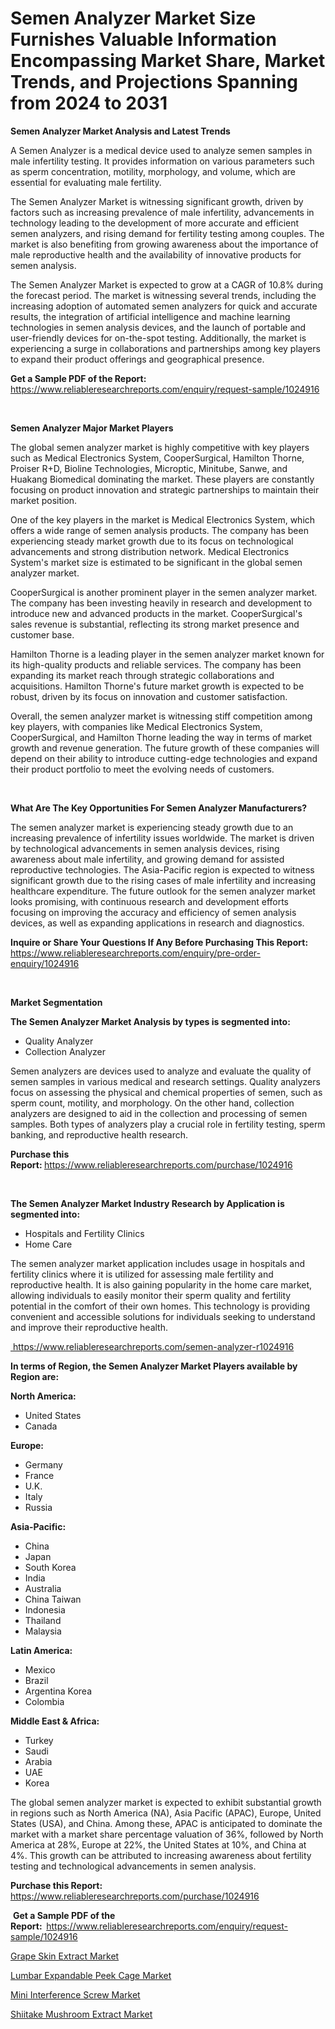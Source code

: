<p><h1>Semen Analyzer Market Size Furnishes Valuable Information Encompassing Market Share, Market Trends, and Projections Spanning from 2024 to 2031</h1></p><p><strong>Semen Analyzer Market Analysis and Latest Trends</strong></p>
<p><p>A Semen Analyzer is a medical device used to analyze semen samples in male infertility testing. It provides information on various parameters such as sperm concentration, motility, morphology, and volume, which are essential for evaluating male fertility.</p><p>The Semen Analyzer Market is witnessing significant growth, driven by factors such as increasing prevalence of male infertility, advancements in technology leading to the development of more accurate and efficient semen analyzers, and rising demand for fertility testing among couples. The market is also benefiting from growing awareness about the importance of male reproductive health and the availability of innovative products for semen analysis.</p><p>The Semen Analyzer Market is expected to grow at a CAGR of 10.8% during the forecast period. The market is witnessing several trends, including the increasing adoption of automated semen analyzers for quick and accurate results, the integration of artificial intelligence and machine learning technologies in semen analysis devices, and the launch of portable and user-friendly devices for on-the-spot testing. Additionally, the market is experiencing a surge in collaborations and partnerships among key players to expand their product offerings and geographical presence.</p></p>
<p><strong>Get a Sample PDF of the Report:&nbsp;</strong> <a href="https://www.reliableresearchreports.com/enquiry/request-sample/1024916">https://www.reliableresearchreports.com/enquiry/request-sample/1024916</a></p>
<p>&nbsp;</p>
<p><strong>Semen Analyzer Major Market Players</strong></p>
<p><p>The global semen analyzer market is highly competitive with key players such as Medical Electronics System, CooperSurgical, Hamilton Thorne, Proiser R+D, Bioline Technologies, Microptic, Minitube, Sanwe, and Huakang Biomedical dominating the market. These players are constantly focusing on product innovation and strategic partnerships to maintain their market position.</p><p>One of the key players in the market is Medical Electronics System, which offers a wide range of semen analysis products. The company has been experiencing steady market growth due to its focus on technological advancements and strong distribution network. Medical Electronics System's market size is estimated to be significant in the global semen analyzer market.</p><p>CooperSurgical is another prominent player in the semen analyzer market. The company has been investing heavily in research and development to introduce new and advanced products in the market. CooperSurgical's sales revenue is substantial, reflecting its strong market presence and customer base.</p><p>Hamilton Thorne is a leading player in the semen analyzer market known for its high-quality products and reliable services. The company has been expanding its market reach through strategic collaborations and acquisitions. Hamilton Thorne's future market growth is expected to be robust, driven by its focus on innovation and customer satisfaction.</p><p>Overall, the semen analyzer market is witnessing stiff competition among key players, with companies like Medical Electronics System, CooperSurgical, and Hamilton Thorne leading the way in terms of market growth and revenue generation. The future growth of these companies will depend on their ability to introduce cutting-edge technologies and expand their product portfolio to meet the evolving needs of customers.</p></p>
<p>&nbsp;</p>
<p><strong>What Are The Key Opportunities For Semen Analyzer Manufacturers?</strong></p>
<p><p>The semen analyzer market is experiencing steady growth due to an increasing prevalence of infertility issues worldwide. The market is driven by technological advancements in semen analysis devices, rising awareness about male infertility, and growing demand for assisted reproductive technologies. The Asia-Pacific region is expected to witness significant growth due to the rising cases of male infertility and increasing healthcare expenditure. The future outlook for the semen analyzer market looks promising, with continuous research and development efforts focusing on improving the accuracy and efficiency of semen analysis devices, as well as expanding applications in research and diagnostics.</p></p>
<p><strong>Inquire or Share Your Questions If Any Before Purchasing This Report:</strong> <a href="https://www.reliableresearchreports.com/enquiry/pre-order-enquiry/1024916">https://www.reliableresearchreports.com/enquiry/pre-order-enquiry/1024916</a></p>
<p>&nbsp;</p>
<p><strong>Market Segmentation</strong></p>
<p><strong>The Semen Analyzer Market Analysis by types is segmented into:</strong></p>
<p><ul><li>Quality Analyzer</li><li>Collection Analyzer</li></ul></p>
<p><p>Semen analyzers are devices used to analyze and evaluate the quality of semen samples in various medical and research settings. Quality analyzers focus on assessing the physical and chemical properties of semen, such as sperm count, motility, and morphology. On the other hand, collection analyzers are designed to aid in the collection and processing of semen samples. Both types of analyzers play a crucial role in fertility testing, sperm banking, and reproductive health research.</p></p>
<p><strong>Purchase this Report:&nbsp;</strong><a href="https://www.reliableresearchreports.com/purchase/1024916">https://www.reliableresearchreports.com/purchase/1024916</a></p>
<p>&nbsp;</p>
<p><strong>The Semen Analyzer Market Industry Research by Application is segmented into:</strong></p>
<p><ul><li>Hospitals and Fertility Clinics</li><li>Home Care</li></ul></p>
<p><p>The semen analyzer market application includes usage in hospitals and fertility clinics where it is utilized for assessing male fertility and reproductive health. It is also gaining popularity in the home care market, allowing individuals to easily monitor their sperm quality and fertility potential in the comfort of their own homes. This technology is providing convenient and accessible solutions for individuals seeking to understand and improve their reproductive health.</p></p>
<p><a href="https://www.reliableresearchreports.com/semen-analyzer-r1024916">&nbsp;https://www.reliableresearchreports.com/semen-analyzer-r1024916</a></p>
<p><strong>In terms of Region, the Semen Analyzer Market Players available by Region are:</strong></p>
<p>
    <p> <strong> North America: </strong>
        <ul>
            <li>United States</li>
            <li>Canada</li>
        </ul>
        </p> 
    <p> <strong> Europe: </strong>
        <ul>
            <li>Germany</li>
            <li>France</li>
            <li>U.K.</li>
            <li>Italy</li>
            <li>Russia</li>
        </ul>
        </p> 
    <p> <strong> Asia-Pacific: </strong>
        <ul>
            <li>China</li>
            <li>Japan</li>
            <li>South Korea</li>
            <li>India</li>
            <li>Australia</li>
            <li>China Taiwan</li>
            <li>Indonesia</li>
            <li>Thailand</li>
            <li>Malaysia</li>
        </ul>
        </p> 
    <p> <strong> Latin America: </strong>
        <ul>
            <li>Mexico</li>
            <li>Brazil</li>
            <li>Argentina Korea</li>
            <li>Colombia</li>
        </ul>
        </p> 
    <p> <strong> Middle East & Africa: </strong>
        <ul>
            <li>Turkey</li>
            <li>Saudi</li>
            <li>Arabia</li>
            <li>UAE</li>
            <li>Korea</li>
        </ul>
    </p>
    </p>
<p><p>The global semen analyzer market is expected to exhibit substantial growth in regions such as North America (NA), Asia Pacific (APAC), Europe, United States (USA), and China. Among these, APAC is anticipated to dominate the market with a market share percentage valuation of 36%, followed by North America at 28%, Europe at 22%, the United States at 10%, and China at 4%. This growth can be attributed to increasing awareness about fertility testing and technological advancements in semen analysis.</p></p>
<p><strong>Purchase this Report: </strong><a href="https://www.reliableresearchreports.com/purchase/1024916">https://www.reliableresearchreports.com/purchase/1024916</a></p>
<p>&nbsp;<strong>Get a Sample PDF of the Report:&nbsp;&nbsp;</strong><a href="https://www.reliableresearchreports.com/enquiry/request-sample/1024916">https://www.reliableresearchreports.com/enquiry/request-sample/1024916</a></p>
<p><strong></strong></p>
<p><p><a href="https://www.linkedin.com/pulse/global-grape-skin-extract-market-size-expected-experience-cn4ve">Grape Skin Extract Market</a></p><p><a href="https://github.com/MaraKoelpin2023/Market-Research-Report-List-1/blob/main/lumbar-expandable-peek-cage-market.md">Lumbar Expandable Peek Cage Market</a></p><p><a href="https://github.com/goodweq44/Market-Research-Report-List-1/blob/main/mini-interference-screw-market.md">Mini Interference Screw Market</a></p><p><a href="https://www.linkedin.com/pulse/insights-shiitake-mushroom-extract-market-share-competitive-rc3ye">Shiitake Mushroom Extract Market</a></p></p>